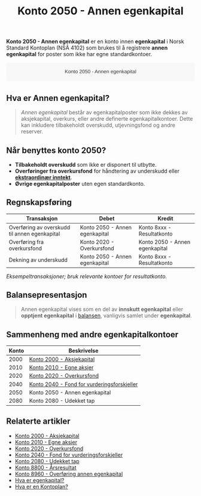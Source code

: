 ﻿---
title: "Konto 2050 - Annen egenkapital"
seoTitle: "Konto 2050 | Annen egenkapital | Kontoplan"
description: "Konto 2050 brukes til å registrere annen egenkapital, som tilbakeholdt overskudd og overføringer. Se bruksområder, bokføring og balanseføring."
summary: "Konto 2050 er annen egenkapital. Kort om hva som inngår, bokføring og presentasjon."
---

**Konto 2050 - Annen egenkapital** er en konto innen **egenkapital** i Norsk Standard Kontoplan (NSÂ 4102) som brukes til å registrere **annen egenkapital** for poster som ikke har egne standardkontoer.

![Illustrasjon av konto 2050 annen egenkapital](2050-annen-egenkapital-image.svg)

## Hva er Annen egenkapital?

> *Annen egenkapital* består av egenkapitalposter som ikke dekkes av aksjekapital, overkurs, eller andre definerte egenkapitalkontoer. Dette kan inkludere tilbakeholdt overskudd, utjevningsfond og andre reserver.

## Når benyttes konto 2050?

* **Tilbakeholdt overskudd** som ikke er disponert til utbytte.
* **Overføringer fra overkursfond** for håndtering av underskudd eller [**ekstraordinær inntekt**](/blogs/kontoplan/8400-ekstraordinaer-inntekt "Konto 8400 - Ekstraordinær inntekt").
* **Øvrige egenkapitalposter** uten egen standardkonto.

## Regnskapsføring

| Transaksjon                                  | Debet                          | Kredit                         |
|----------------------------------------------|--------------------------------|--------------------------------|
| Overføring av overskudd til annen egenkapital | Konto 2050 - Annen egenkapital | Konto 8xxx - Resultatkonto     |
| Overføring fra overkursfond                  | Konto 2020 - Overkursfond      | Konto 2050 - Annen egenkapital |
| Dekning av underskudd                        | Konto 2050 - Annen egenkapital | Konto 8xxx - Resultatkonto     |

_*Eksempeltransaksjoner; bruk relevante kontoer for resultatkonto.*_

## Balansepresentasjon

> Annen egenkapital vises som en del av **innskutt egenkapital** eller **opptjent egenkapital** i [balansen](/blogs/regnskap/hva-er-balanseregnskap "Hva er Balanseregnskap?"), vanligvis samlet under **egenkapital**.

## Sammenheng med andre egenkapitalkontoer

| Konto | Beskrivelse                                                                 |
|-------|-----------------------------------------------------------------------------|
| 2000  | [Konto 2000 - Aksjekapital](/blogs/kontoplan/2000-aksjekapital "Konto 2000 - Aksjekapital: Aksjekapital i Norsk Standard Kontoplan")         |
| 2010  | [Konto 2010 - Egne aksjer](/blogs/kontoplan/2010-egne-aksjer "Konto 2010 - Egne aksjer: Egne aksjer i Norsk Standard Kontoplan")                |
| 2020  | [Konto 2020 - Overkursfond](/blogs/kontoplan/2020-overkursfond "Konto 2020 - Overkursfond: Overkursfond i Norsk Standard Kontoplan")          |
| 2040  | [Konto 2040 - Fond for vurderingsforskjeller](/blogs/kontoplan/2040-fond-for-vurderingsforskjeller "Konto 2040 - Fond for vurderingsforskjeller: Fond for vurderingsforskjeller i Norsk Standard Kontoplan") |
| 2050  | Konto 2050 - Annen egenkapital                                                    |
| 2080  | Konto 2080 - Udekket tap                                                          |

## Relaterte artikler

* [Konto 2000 - Aksjekapital](/blogs/kontoplan/2000-aksjekapital "Konto 2000 - Aksjekapital: Aksjekapital i Norsk Standard Kontoplan")
* [Konto 2010 - Egne aksjer](/blogs/kontoplan/2010-egne-aksjer "Konto 2010 - Egne aksjer: Egne aksjer i Norsk Standard Kontoplan")
* [Konto 2020 - Overkursfond](/blogs/kontoplan/2020-overkursfond "Konto 2020 - Overkursfond: Overkursfond i Norsk Standard Kontoplan")
* [Konto 2040 - Fond for vurderingsforskjeller](/blogs/kontoplan/2040-fond-for-vurderingsforskjeller "Konto 2040 - Fond for vurderingsforskjeller: Fond for vurderingsforskjeller i Norsk Standard Kontoplan")
* [Konto 2080 - Udekket tap](/blogs/kontoplan/2080-udekket-tap "Konto 2080 - Udekket tap: Komplett Guide til Udekket tap i Norsk Kontoplan")
* [Konto 8800 - Årsresultat](/blogs/kontoplan/8800-arsresultat "Konto 8800 - Årsresultat")
* [Konto 8960 - Overføring annen egenkapital](/blogs/kontoplan/8960-overforing-annen-egenkapital "Konto 8960 - Overføring annen egenkapital: Overføring annen egenkapital i Norsk Standard Kontoplan")
* [Hva er egenkapital?](/blogs/regnskap/hva-er-egenkapital "Hva er Egenkapital? Komplett Guide til Egenkapital i Regnskap")
* [Hva er en Kontoplan?](/blogs/regnskap/hva-er-kontoplan "Hva er en Kontoplan? Komplett Guide til Kontoplaner i Norsk Regnskap")






